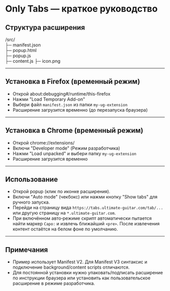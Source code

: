 # Only Tabs — краткое руководство

## Структура расширения
/src/  
├─ manifest.json  
├─ popup.html  
├─ popup.js  
├─ content.js
├─ icon.png

---

## Установка в Firefox (временный режим)
- Открой about:debugging#/runtime/this-firefox
- Нажми "Load Temporary Add-on"
- Выбери файл `manifest.json` из папки `my-ug-extension`
- Расширение загрузится временно (до перезапуска браузера)

---

## Установка в Chrome (временный режим)
- Открой chrome://extensions/
- Включи "Developer mode" (Режим разработчика)
- Нажми "Load unpacked" и выбери папку `my-ug-extension`
- Расширение загрузится временно

---

## Использование
- Открой popup (клик по иконке расширения).
- Включи "Auto mode" (чекбокс) или нажми кнопку "Show tabs" для ручного запуска.
- Перейди на страницу вида `https://tabs.ultimate-guitar.com/tab/...` или другую страницу на `*.ultimate-guitar.com`.
- При включённом авто‑режиме скрипт автоматически пытается найти маркер `Capo:` и извлечь ближайший `<pre>`. После извлечения контент остаётся на белом фоне по умолчанию.

---

## Примечания
- Пример использует Manifest V2. Для Manifest V3 синтаксис и подключение background/content scripts отличаются.
- Для постоянной установки нужно упаковать/подписать расширение по инструкции браузера или установить как пользовательское расширение в режиме разработчика.
